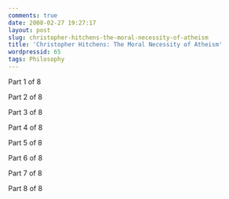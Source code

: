 ```yaml
---
comments: true
date: 2008-02-27 19:27:17
layout: post
slug: christopher-hitchens-the-moral-necessity-of-atheism
title: 'Christopher Hitchens: The Moral Necessity of Atheism'
wordpressid: 65
tags: Philosophy
---
```


Part 1 of 8


Part 2 of 8


Part 3 of 8


Part 4 of 8


Part 5 of 8


Part 6 of 8


Part 7 of 8


Part 8 of 8

